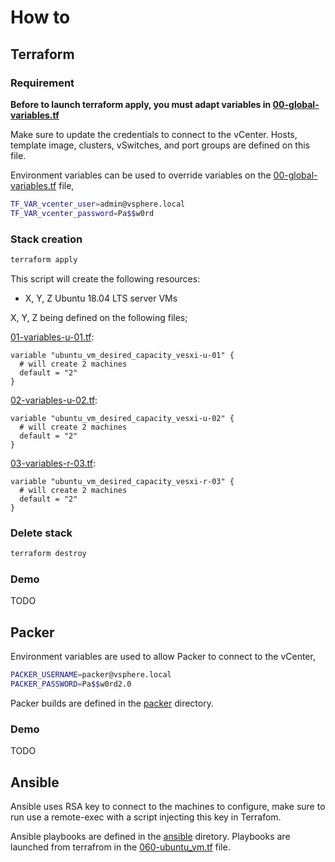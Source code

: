 # How to

## Terraform

### Requirement

**Before to launch terraform apply, you must adapt variables in [00-global-variables.tf](./00-global-variables.tf)**

Make sure to update the credentials to connect to the vCenter. Hosts, template image, clusters, vSwitches, and port groups are defined on this file. 

Environment variables can be used to override variables on the [00-global-variables.tf](./00-global-variables.tf) file,

``` bash
TF_VAR_vcenter_user=admin@vsphere.local
TF_VAR_vcenter_password=Pa$$w0rd
````

### Stack creation

```bash
terraform apply
```

This script will create the following resources:

<!-- - 2 network port per pfSense deployed  -->
- X, Y, Z Ubuntu 18.04 LTS server VMs

X, Y, Z being defined on the following files;

[01-variables-u-01.tf](./01-variables-u-01.tf):

```hcl
variable "ubuntu_vm_desired_capacity_vesxi-u-01" {
  # will create 2 machines
  default = "2"
}
```


[02-variables-u-02.tf](./02-variables-u-02.tf):

```hcl
variable "ubuntu_vm_desired_capacity_vesxi-u-02" {
  # will create 2 machines
  default = "2"
}
```

[03-variables-r-03.tf](./03-variables-r-03.tf):

```hcl
variable "ubuntu_vm_desired_capacity_vesxi-r-03" {
  # will create 2 machines
  default = "2"
}
```

### Delete stack

```bash
terraform destroy
```

### Demo

TODO

## Packer 

Environment variables are used to allow Packer to connect to the vCenter,

```bash
PACKER_USERNAME=packer@vsphere.local
PACKER_PASSWORD=Pa$$w0rd2.0
```

Packer builds are defined in the [packer](./packer) directory.

### Demo

TODO

## Ansible 

Ansible uses RSA key to connect to the machines to configure, make sure to run use a remote-exec with a script injecting this key in Terrafom.

Ansible playbooks are defined in the [ansible](./ansible) diretory. Playbooks are launched from terrafrom in the [060-ubuntu_vm.tf](./060-ubuntu_vm.tf) file.